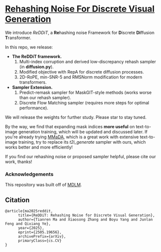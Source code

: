 # [Rehashing Noise For Discrete Visual Generation](http://arxiv.org/abs/2406.07524)

We introduce *ReDDiT*, a **Re**hashing noise Framework for **D**iscrete **Di**ffusion **T**ransformer.

In this repo, we release:
* **The ReDDiT framework.**
  1. Multi-index corruption and derived low-discrepancy rehash sampler (in **diffusion.py**). 
  2. Modified objective with RepA for discrete diffusion processes.
  3. 2D-RoPE, min-SNR-5 and RMSNorm modification for modern transformers.
* **Sampler Extension.**
  1. Predict-remask sampler for MaskGIT-style methods (works worse than our rehash sampler).
  2. Discrete Flow Matching sampler (requires more steps for optimal performance).

We will release the weights for further study. Please star to stay tuned.

By the way, we find that expanding mask indices **more useful** on text-to-image generation training, which will be updated and discussed later. If you're already trying [MMaDA](https://github.com/Gen-Verse/MMaDA), which is a great work with extensive text-to-image training, try to replace its *t2i_generate* sampler with ours, which works better and more efficiently!

If you find our rehashing noise or proposed sampler helpful, please cite our work, thanks!

### Acknowledgements
This repository was built off of [MDLM](https://github.com/kuleshov-group/mdlm).

## Citation
```
@article{ma2025reddit,
      title={ReDDiT: Rehashing Noise for Discrete Visual Generation}, 
      author={Tianren Ma and Xiaosong Zhang and Boyu Yang and Junlan Feng and Qixiang Ye},
      year={2025},
      eprint={2505.19656},
      archivePrefix={arXiv},
      primaryClass={cs.CV}
}
```
